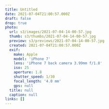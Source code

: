 ```yaml
---
title: Untitled
date: 2021-07-04T21:00:57.000Z
draft: false
drop: true
photo:
  url: s3/images/2021-07-04-14-00-57.jpg
  thumb: s3/thumbs/2021-07-04-14-00-57.jpg
  preview: s3/previews/2021-07-04-14-00-57.jpg
  created: 2021-07-04T21:00:57.000Z
  exif:
    make: Apple
    model: 'iPhone 7'
    lens: 'iPhone 7 back camera 3.99mm f/1.8'
    iso: 25
    aperture: 1.8
    shutter_speed: 1/30
    focal_length: '4.0 mm'
    gps: null
  title: null
  caption: null
links: []
---
```


